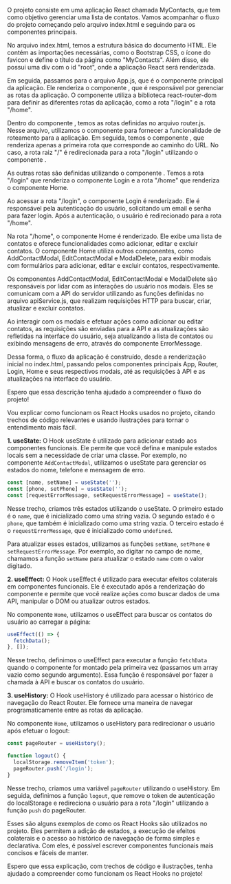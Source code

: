 O projeto consiste em uma aplicação React chamada MyContacts, que tem como objetivo gerenciar uma lista de contatos. Vamos acompanhar o fluxo do projeto começando pelo arquivo index.html e seguindo para os componentes principais.

No arquivo index.html, temos a estrutura básica do documento HTML. Ele contém as importações necessárias, como o Bootstrap CSS, o ícone do favicon e define o título da página como "MyContacts". Além disso, ele possui uma div com o id "root", onde a aplicação React será renderizada.

Em seguida, passamos para o arquivo App.js, que é o componente principal da aplicação. Ele renderiza o componente <Router />, que é responsável por gerenciar as rotas da aplicação. O componente <Router /> utiliza a biblioteca react-router-dom para definir as diferentes rotas da aplicação, como a rota "/login" e a rota "/home".

Dentro do componente <Router />, temos as rotas definidas no arquivo router.js. Nesse arquivo, utilizamos o componente <BrowserRouter /> para fornecer a funcionalidade de roteamento para a aplicação. Em seguida, temos o componente <Switch />, que renderiza apenas a primeira rota que corresponde ao caminho do URL. No caso, a rota raiz "/" é redirecionada para a rota "/login" utilizando o componente <Redirect />.

As outras rotas são definidas utilizando o componente <Route />. Temos a rota "/login" que renderiza o componente Login e a rota "/home" que renderiza o componente Home.

Ao acessar a rota "/login", o componente Login é renderizado. Ele é responsável pela autenticação do usuário, solicitando um email e senha para fazer login. Após a autenticação, o usuário é redirecionado para a rota "/home".

Na rota "/home", o componente Home é renderizado. Ele exibe uma lista de contatos e oferece funcionalidades como adicionar, editar e excluir contatos. O componente Home utiliza outros componentes, como AddContactModal, EditContactModal e ModalDelete, para exibir modais com formulários para adicionar, editar e excluir contatos, respectivamente.

Os componentes AddContactModal, EditContactModal e ModalDelete são responsáveis por lidar com as interações do usuário nos modais. Eles se comunicam com a API do servidor utilizando as funções definidas no arquivo apiService.js, que realizam requisições HTTP para buscar, criar, atualizar e excluir contatos.

Ao interagir com os modais e efetuar ações como adicionar ou editar contatos, as requisições são enviadas para a API e as atualizações são refletidas na interface do usuário, seja atualizando a lista de contatos ou exibindo mensagens de erro, através do componente ErrorMessage.

Dessa forma, o fluxo da aplicação é construído, desde a renderização inicial no index.html, passando pelos componentes principais App, Router, Login, Home e seus respectivos modais, até as requisições à API e as atualizações na interface do usuário.

Espero que essa descrição tenha ajudado a compreender o fluxo do projeto!

Vou explicar como funcionam os React Hooks usados no projeto, citando trechos de código relevantes e usando ilustrações para tornar o entendimento mais fácil.

**1. useState:**
O Hook useState é utilizado para adicionar estado aos componentes funcionais. Ele permite que você defina e manipule estados locais sem a necessidade de criar uma classe. Por exemplo, no componente `AddContactModal`, utilizamos o useState para gerenciar os estados do nome, telefone e mensagem de erro.

```jsx
const [name, setName] = useState('');
const [phone, setPhone] = useState('');
const [requestErrorMessage, setRequestErrorMessage] = useState();
```

Nesse trecho, criamos três estados utilizando o useState. O primeiro estado é o `name`, que é inicializado como uma string vazia. O segundo estado é o `phone`, que também é inicializado como uma string vazia. O terceiro estado é o `requestErrorMessage`, que é inicializado como `undefined`.

Para atualizar esses estados, utilizamos as funções `setName`, `setPhone` e `setRequestErrorMessage`. Por exemplo, ao digitar no campo de nome, chamamos a função `setName` para atualizar o estado `name` com o valor digitado.

**2. useEffect:**
O Hook useEffect é utilizado para executar efeitos colaterais em componentes funcionais. Ele é executado após a renderização do componente e permite que você realize ações como buscar dados de uma API, manipular o DOM ou atualizar outros estados. 

No componente `Home`, utilizamos o useEffect para buscar os contatos do usuário ao carregar a página:

```jsx
useEffect(() => {
  fetchData();
}, []);
```

Nesse trecho, definimos o useEffect para executar a função `fetchData` quando o componente for montado pela primeira vez (passamos um array vazio como segundo argumento). Essa função é responsável por fazer a chamada à API e buscar os contatos do usuário.

**3. useHistory:**
O Hook useHistory é utilizado para acessar o histórico de navegação do React Router. Ele fornece uma maneira de navegar programaticamente entre as rotas da aplicação. 

No componente `Home`, utilizamos o useHistory para redirecionar o usuário após efetuar o logout:

```jsx
const pageRouter = useHistory();

function logout() {
  localStorage.removeItem('token');
  pageRouter.push('/login');
}
```

Nesse trecho, criamos uma variável `pageRouter` utilizando o useHistory. Em seguida, definimos a função `logout`, que remove o token de autenticação do localStorage e redireciona o usuário para a rota "/login" utilizando a função `push` do pageRouter.

Esses são alguns exemplos de como os React Hooks são utilizados no projeto. Eles permitem a adição de estados, a execução de efeitos colaterais e o acesso ao histórico de navegação de forma simples e declarativa. Com eles, é possível escrever componentes funcionais mais concisos e fáceis de manter.

Espero que essa explicação, com trechos de código e ilustrações, tenha ajudado a compreender como funcionam os React Hooks no projeto!